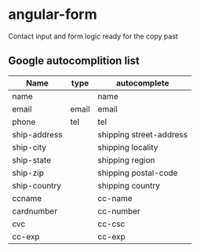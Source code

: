 # angular-form

Contact input and form logic ready for the copy past

## Google autocomplition list
|Name|type|autocomplete|
|----|----|----|
|name||name|
|email|email|email|
|phone|tel|tel|
|ship-address||shipping street-address|
|ship-city||shipping locality|
|ship-state||shipping region|
|ship-zip||shipping postal-code|
|ship-country||shipping country|
|ccname||cc-name|
|cardnumber||cc-number|
|cvc||cc-csc|
|cc-exp||cc-exp|
